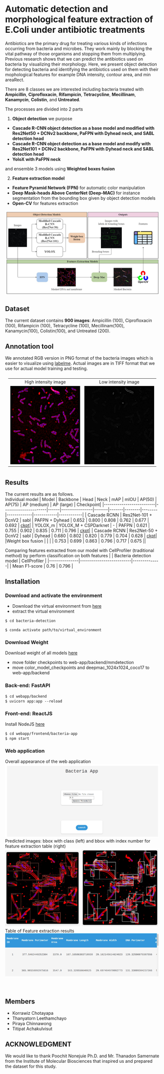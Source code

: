 # Automatic detection and morphological feature extraction of E.Coli under antibiotic treatments

Antibiotics are the primary drug for treating various kinds of infections occurring from bacteria and microbes.
They work mainly by blocking the vital pathway of those organisms and stopping them from multiplying. Previous
research shows that we can predict the antibiotics used on bacteria by visualizing their morphology. Here,
we present object detection for detecting bacteria and identifying the antibiotics used on them with their mophological features for example DNA intensity, contour area, and min areaRect.

There are 8 classes we are interested including bacteria treated with **Ampicillin**, **Ciprofloxacin**, **Rifampicin**,
**Tetracycline**, **Mecillinam**, **Kanamycin**, **Colistin**, and **Untreated**.

The processes are divided into 2 parts
1. **Object detection**
we purpose 
* **Cascade R-CNN object detection as a base model and modified with Res2Net50 + DCNv2 backbone, PaFPN with Dyhead neck, and SABL detection head**
* **Cascade R-CNN object detection as a base model and modify with Res2Net101 + DCNv2 backbone, PaFPN with Dyhead neck and SABL detection head**
* **YoloX with PaFPN neck**

and ensemble 3 models using **Weighted boxes fusion**

2. **Feature extraction model**
* **Feature Pyramid Network (FPN)** for automatic color manipulation
* **Deep Mask-heads Above CenterNet (Deep-MAC)** for instance segmentation from the bounding box given by object detection models
* **Open-CV** for features extraction 

<img src="./Bacteria images/readme_image/diagram.jpg"/>

## Dataset

The current dataset contains **900 images**: Ampicillin (100), Ciprofloxacin (100), Rifampicin (100), Tetracycline (100), Mecillinam(100), Kanamycin(100), Colistin(100), 
and Untreated (200).

## Annotation tool

We annotated RGB version in PNG format of the bacteria images which is easier to visualize using [labelme](https://github.com/wkentaro/labelme).
Actual images are in TIFF format that we use for actual model training and testing.


<table style="padding:10px">
  <tr>
    <td style="text-align:center"> High intensity image </td>
    <td style="text-align:center"> Low intensity image </td>
  <tr>
    <td> 
         <img src="./Bacteria images/readme_image/high_intensity_untreat.png"  alt="1" width = 256px height = 256px >
    </td>
      
  <td>
         <img src="./Bacteria images/readme_image/low_intensity_untreat.png"  alt="1" width = 256px height = 256px >
  </td>
    
   <!--<td><img src="./Scshot/trip_end.png" align="right" alt="4" width =  279px height = 496px></td>-->
  </tr>
</table>

## Results

The current results are as follows.\
Individual model
| Model                    | Backbone             | Head | Neck           | mAP   | mIOU  | AP(50) | AP(75) | AP (medium) | AP (large) | Checkpoint|
|--------------------------|----------------------|------|----------------|-------|-------|--------|--------|-------------|------------|------------|
| Cascade RCNN             | Res2Net-101 + DcnV2  | sabl | PAFPN + Dyhead | 0.652 | 0.800 | 0.808  | 0.762  | 0.677       | 0.692      | [ckpt](https://drive.google.com/file/d/1gw203zflhT_YrlB67rCT4O7hIh1N6njo/view?usp=sharing)|
| YOLOX_m                  | YOLOX_M + CSPDarknet | -    | PAFPN          | 0.621 | 0.755 | 0.902  | 0.835  | 0.711       | 0.796      | [ckpt](https://drive.google.com/file/d/1gw203zflhT_YrlB67rCT4O7hIh1N6njo/view?usp=sharing)|
| Cascade RCNN             | Res2Net-50 + DcnV2   | sabl | Dyhead         | 0.680 | 0.802 | 0.820  | 0.779  | 0.704       | 0.628      | [ckpt](https://drive.google.com/file/d/1gw203zflhT_YrlB67rCT4O7hIh1N6njo/view?usp=sharing)|
|Weight box fusion |    |  |  | 0.753 | 0.699 | 0.863   | 0.796  | 0.717       | 0.675      ||

Comparing features extracted from our model with CellProfiler (traditional method) by perform classification on both features
|               | Bacteria detection model | CellProfiler |
|---------------|--------------------------|--------------|
| Mean F1-score | 0.76                     | 0.796        |


## Installation 

### Download and activate the environment
- Download the virtual environment from [here](https://drive.google.com/file/d/1e3J-Eg9dTtupIfhvqRHu8fAz3zuM-kXr/view?usp=sharing)
- extract the virtual environment

```
$ cd bacteria-detection
```
```
$ conda activate path/to/virtual_environment
```

### Download Weight
Download weight of all models [here](https://drive.google.com/drive/folders/1S8LEIkAcTxg5MJtzbsWkIeIt-Ayp5Mzz?usp=sharing)
 - move folder checkpoints to web-app/backend/mmdetection
 - move color_model_checkpoints and deepmac_1024x1024_coco17 to web-app/backend

### Back-end: FastAPI
```
$ cd webapp/backend
$ uvicorn app:app --reload
```

### Front-end: ReactJS
Install NodeJS [here](https://nodejs.org/en)
```
$ cd webapp/frontend/bacteria-app
$ npm start
```

### Web application
<table style="padding:10px">
  <tr>
    Overall appearance of the web application
<img src="./Bacteria images/readme_image/webapp_only.png"/>
  <tr>
    Predicted images: bbox with class (left) and bbox with index number for feature extraction table (right)
<img src="./Bacteria images/readme_image/webapp_img.png"
  <tr>
    Table of Feature extraction results
<img src="./Bacteria images/readme_image/webapp_table.png"/>
</table>

## Members

- Korrawiz Chotayapa
- Thanyatorn Leethamchayo
- Piraya Chinnawong
- Titipat Achakulvisut

## ACKNOWLEDGMENT
We would like to thank Poochit Nonejuie Ph.D. and Mr. Thanadon Samernate from the Institute of Molecular Biosciences that inspired us and prepared the dataset for this study.

